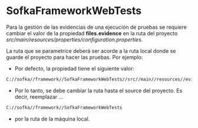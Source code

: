 # SofkaFrameworkWebTests

Para la gestión de las evidencias de una ejecución de pruebas se requiere
cambiar el valor de la propiedad **files.evidence** en la ruta del proyecto *src/main/resources/properties/configuration.properties*.

La ruta que se parametrice deberá ser acorde a la ruta local donde se guarde el proyecto para hacer las pruebas. Por ejemplo:

- Por defecto, la propiedad tiene el siguiente valor:

```bash
C://sofka//framework//SofkaFrameworkWebTests//src//main//resources//evidence
```

- Por lo tanto, se debe cambiar la ruta hasta el source del proyecto.
Es decir, reemplazar ...

```bash
C://sofka//framework//SofkaFrameworkWebTests
```
- por la ruta de la máquina local.
